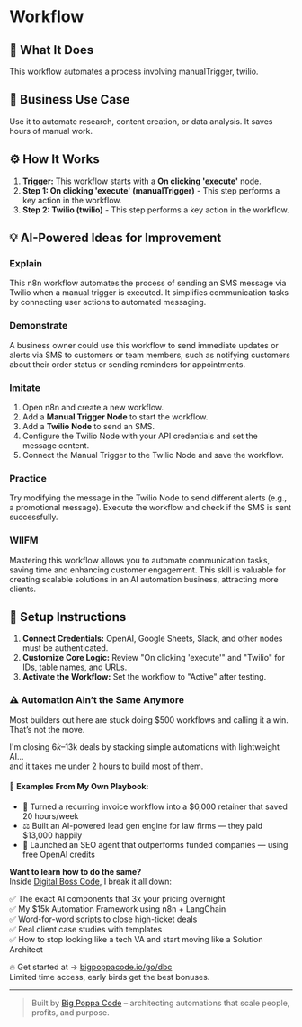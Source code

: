 # Workflow

## 🚀 What It Does
This workflow automates a process involving manualTrigger, twilio.

## 💼 Business Use Case
Use it to automate research, content creation, or data analysis. It saves hours of manual work.

## ⚙️ How It Works
1.  **Trigger:** This workflow starts with a **On clicking 'execute'** node.
2. **Step 1: On clicking 'execute' (manualTrigger)** - This step performs a key action in the workflow.
3. **Step 2: Twilio (twilio)** - This step performs a key action in the workflow.

## 💡 AI-Powered Ideas for Improvement
### Explain
This n8n workflow automates the process of sending an SMS message via Twilio when a manual trigger is executed. It simplifies communication tasks by connecting user actions to automated messaging.

### Demonstrate
A business owner could use this workflow to send immediate updates or alerts via SMS to customers or team members, such as notifying customers about their order status or sending reminders for appointments.

### Imitate
1. Open n8n and create a new workflow.
2. Add a **Manual Trigger Node** to start the workflow.
3. Add a **Twilio Node** to send an SMS.
4. Configure the Twilio Node with your API credentials and set the message content.
5. Connect the Manual Trigger to the Twilio Node and save the workflow.

### Practice
Try modifying the message in the Twilio Node to send different alerts (e.g., a promotional message). Execute the workflow and check if the SMS is sent successfully.

### WIIFM
Mastering this workflow allows you to automate communication tasks, saving time and enhancing customer engagement. This skill is valuable for creating scalable solutions in an AI automation business, attracting more clients.

## 🔧 Setup Instructions
1. **Connect Credentials:** OpenAI, Google Sheets, Slack, and other nodes must be authenticated.
2. **Customize Core Logic:** Review "On clicking 'execute'" and "Twilio" for IDs, table names, and URLs.
3. **Activate the Workflow:** Set the workflow to "Active" after testing.

### ⚠️ Automation Ain’t the Same Anymore

Most builders out here are stuck doing $500 workflows and calling it a win.  
That’s not the move.  

I'm closing $6k–$13k deals by stacking simple automations with lightweight AI...  
and it takes me under 2 hours to build most of them.

#### 🧠 Examples From My Own Playbook:
- 🔁 Turned a recurring invoice workflow into a $6,000 retainer that saved 20 hours/week  
- ⚖️ Built an AI-powered lead gen engine for law firms — they paid $13,000 happily  
- 🚀 Launched an SEO agent that outperforms funded companies — using free OpenAI credits  

**Want to learn how to do the same?**  
Inside [Digital Boss Code](https://bigpoppacode.io/go/dbc), I break it all down:

✅ The exact AI components that 3x your pricing overnight  
✅ My $15k Automation Framework using n8n + LangChain  
✅ Word-for-word scripts to close high-ticket deals  
✅ Real client case studies with templates  
✅ How to stop looking like a tech VA and start moving like a Solution Architect  

🔥 Get started at → [bigpoppacode.io/go/dbc](https://bigpoppacode.io/go/dbc)  
Limited time access, early birds get the best bonuses.

---
> Built by [Big Poppa Code](https://bigpoppacode.io) – architecting automations that scale people, profits, and purpose.
